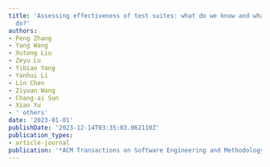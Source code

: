 ```yaml
---
title: 'Assessing effectiveness of test suites: what do we know and what should we
  do?'
authors:
- Peng Zhang
- Yang Wang
- Xutong Liu
- Zeyu Lu
- Yibiao Yang
- Yanhui Li
- Lin Chen
- Ziyuan Wang
- Chang-ai Sun
- Xiao Yu
- ' others'
date: '2023-01-01'
publishDate: '2023-12-14T03:35:03.062110Z'
publication_types:
- article-journal
publication: '*ACM Transactions on Software Engineering and Methodology*'
---
```

